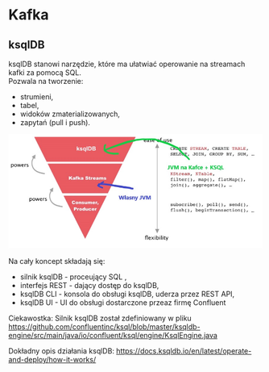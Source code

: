 # Kafka
## ksqlDB
ksqlDB stanowi narzędzie, które ma ułatwiać operowanie na streamach kafki za pomocą SQL.\
Pozwala na tworzenie:
- strumieni,
- tabel,
- widoków zmaterializowanych,
- zapytań (pull i push).

![images_desc](./kafka/images/ksqlDB.jpg)

Na cały koncept składają się:
- silnik ksqlDB - proceujący SQL ,
- interfejs REST - dający dostęp do ksqlDB,
- ksqlDB CLI - konsola do obsługi ksqlDB, uderza przez REST API,
- ksqlDB UI - UI do obsługi dostarczone przeaz firmę Confluent

Ciekawostka: Silnik ksqlDB został zdefiniowany w pliku https://github.com/confluentinc/ksql/blob/master/ksqldb-engine/src/main/java/io/confluent/ksql/engine/KsqlEngine.java



Dokładny opis działania ksqlDB: https://docs.ksqldb.io/en/latest/operate-and-deploy/how-it-works/ 




